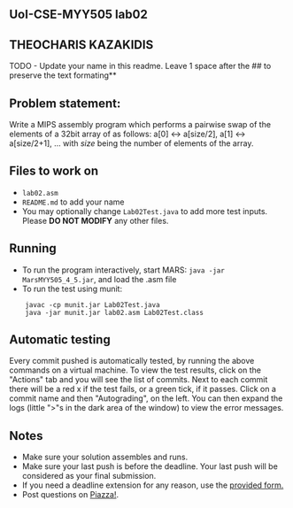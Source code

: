 
## UoI-CSE-MYY505 lab02

## THEOCHARIS KAZAKIDIS
TODO - Update your name in this readme. Leave 1 space after the ## to preserve the text formating**


## Problem statement:
Write a MIPS assembly program which performs a pairwise swap of the elements of a 32bit array of as follows: 
a[0] <-> a[size/2], a[1] <-> a[size/2+1], ... with *size* being the number of elements of the array.
 
## Files to work on
* `lab02.asm` 
* `README.md` to add your name<br/>
* You may optionally change `Lab02Test.java` to add more test inputs.<br/>
Please **DO NOT MODIFY** any other files. 
      
## Running 
* To run the program interactively, start MARS: `java -jar MarsMYY505_4_5.jar`, and load the .asm file
* To run the test using munit: <br/>
```
    javac -cp munit.jar Lab02Test.java
    java -jar munit.jar lab02.asm Lab02Test.class
```

## Automatic testing 
Every commit pushed is automatically tested, by running the above commands on a virtual machine.
To view the test results, click on the "Actions" tab and you will see the list of commits.
Next to each commit there will be a red x if the test fails, or a green tick, if it passes. Click on a commit name and then "Autograding", on the left. You can then expand the logs (little ">"s in the dark area of the window) to view the error messages.

## Notes
* Make sure your solution assembles and runs.
* Make sure your last push is before the deadline. Your last push will be considered as your final submission.
* If you need a deadline extension for any reason, use the [provided form.](https://forms.gle/mNZjzfxBsYS9kH9G9)
* Post questions on [Piazza!](https://piazza.com/uoi.gr/fall2021/myy505/home).

